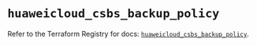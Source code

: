 # `huaweicloud_csbs_backup_policy`

Refer to the Terraform Registry for docs: [`huaweicloud_csbs_backup_policy`](https://registry.terraform.io/providers/huaweicloud/huaweicloud/1.71.1/docs/resources/csbs_backup_policy).

